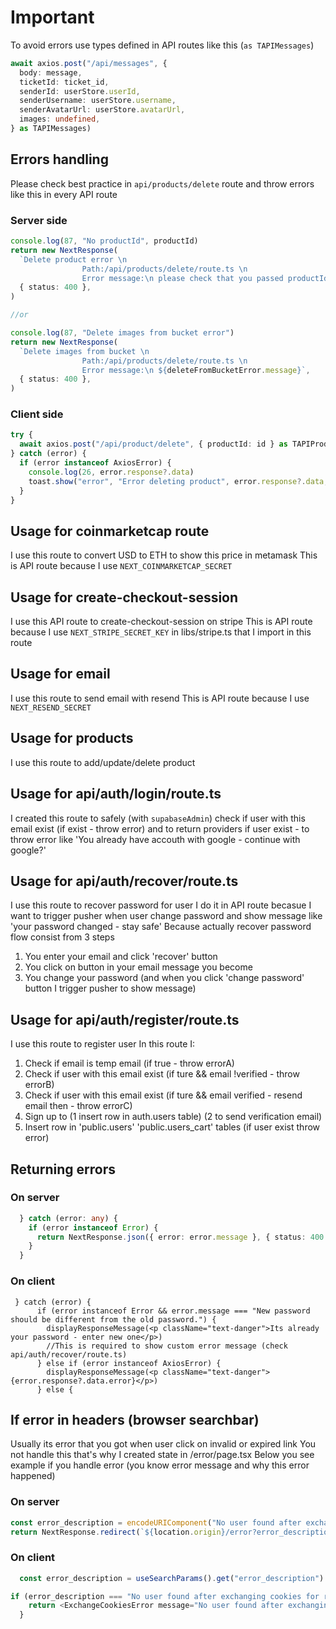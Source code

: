 # Important

To avoid errors use types defined in API routes like this (`as TAPIMessages`)

```ts
await axios.post("/api/messages", {
  body: message,
  ticketId: ticket_id,
  senderId: userStore.userId,
  senderUsername: userStore.username,
  senderAvatarUrl: userStore.avatarUrl,
  images: undefined,
} as TAPIMessages)
```

## Errors handling

Please check best practice in `api/products/delete` route and throw errors like this in every API route

### Server side

```ts
console.log(87, "No productId", productId)
return new NextResponse(
  `Delete product error \n
                Path:/api/products/delete/route.ts \n 
                Error message:\n please check that you passed productId`,
  { status: 400 },
)

//or

console.log(87, "Delete images from bucket error")
return new NextResponse(
  `Delete images from bucket \n
                Path:/api/products/delete/route.ts \n 
                Error message:\n ${deleteFromBucketError.message}`,
  { status: 400 },
)
```

### Client side

```ts
try {
  await axios.post("/api/product/delete", { productId: id } as TAPIProductDelete)
} catch (error) {
  if (error instanceof AxiosError) {
    console.log(26, error.response?.data)
    toast.show("error", "Error deleting product", error.response?.data, 15000)
  }
}
```

## Usage for coinmarketcap route

I use this route to convert USD to ETH to show this price in metamask
This is API route because I use `NEXT_COINMARKETCAP_SECRET`

## Usage for create-checkout-session

I use this API route to create-checkout-session on stripe
This is API route because I use `NEXT_STRIPE_SECRET_KEY` in libs/stripe.ts
that I import in this route

## Usage for email

I use this route to send email with resend
This is API route because I use `NEXT_RESEND_SECRET`

## Usage for products

I use this route to add/update/delete product

## Usage for api/auth/login/route.ts

I created this route to safely (with `supabaseAdmin`) check if user with this email exist
(if exist - throw error) and to return providers if user exist - to throw error like
'You already have accouth with google - continue with google?'

## Usage for api/auth/recover/route.ts

I use this route to recover password for user
I do it in API route becasue I want to trigger pusher when user change password and show
message like 'your password changed - stay safe'
Because actually recover password flow consist from 3 steps

1. You enter your email and click 'recover' button
2. You click on button in your email message you become
3. You change your password (and when you click 'change password' button I trigger pusher to show message)

## Usage for api/auth/register/route.ts

I use this route to register user
In this route I:

1. Check if email is temp email (if true - throw errorA)
2. Check if user with this email exist (if ture && email !verified - throw errorB)
3. Check if user with this email exist (if ture && email verified - resend email then - throw errorC)
4. Sign up to (1 insert row in auth.users table) (2 to send verification email)
5. Insert row in 'public.users' 'public.users_cart' tables (if user exist throw error)

## Returning errors

### On server

```ts
  } catch (error: any) {
    if (error instanceof Error) {
      return NextResponse.json({ error: error.message }, { status: 400 })
    }
  }
```

### On client

```tsx
 } catch (error) {
      if (error instanceof Error && error.message === "New password should be different from the old password.") {
        displayResponseMessage(<p className="text-danger">Its already your password - enter new one</p>)
        //This is required to show custom error message (check api/auth/recover/route.ts)
      } else if (error instanceof AxiosError) {
        displayResponseMessage(<p className="text-danger">{error.response?.data.error}</p>)
      } else {
```

## If error in headers (browser searchbar)

Usually its error that you got when user click on invalid or expired link
You not handle this that's why I created state in /error/page.tsx
Below you see example if you handle error (you know error message and why this error happened)

### On server

```ts
const error_description = encodeURIComponent("No user found after exchanging cookies for recovering")
return NextResponse.redirect(`${location.origin}/error?error_description=${error_description}`)
```

### On client

```ts
  const error_description = useSearchParams().get("error_description")

if (error_description === "No user found after exchanging cookies for registration") {
    return <ExchangeCookiesError message="No user found after exchanging cookies for registration" />
  }
```
